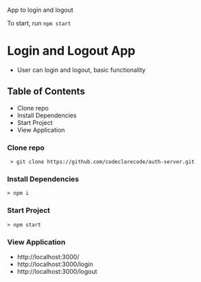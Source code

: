 App to login and logout

To start, run `npm start`

# Login and Logout App

- User can login and logout, basic functionality

## Table of Contents
- Clone repo
- Install Dependencies
- Start Project
- View Application

### Clone repo

` > git clone https://github.com/codeclarecode/auth-server.git`

### Install Dependencies

 `> npm i`

### Start Project

  `> npm start`

### View Application

- http://localhost:3000/
- http://localhost:3000/login
- http://localhost:3000/logout